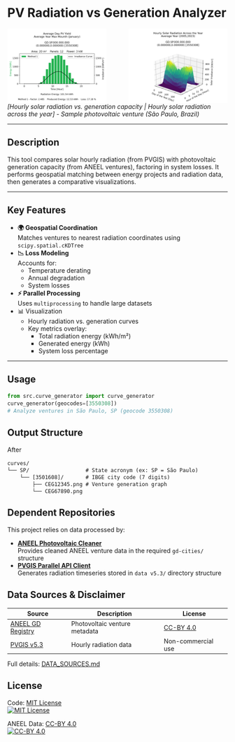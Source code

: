 # PV Radiation vs Generation Analyzer  
<div align="center" style="display: flex; justify-content: space-between;">
  <img src="sample-2d.png" width="45%" alt="Radiation vs Generation Curve">
  <img src="sample-3d.png" width="45%" alt="Average Solar Irradiance">
</div

*[Hourly solar radiation vs. generation capacity | Hourly solar radiation across the year] - Sample photovoltaic venture (São Paulo, Brazil)*  

---

## Description  
This tool compares solar hourly radiation (from PVGIS) with photovoltaic generation capacity (from ANEEL ventures), factoring in system losses. It performs geospatial matching between energy projects and radiation data, then generates a comparative visualizations.

---

## Key Features  
- **🌍 Geospatial Coordination**  
  Matches ventures to nearest radiation coordinates using `scipy.spatial.cKDTree`  
- **📉 Loss Modeling**  
  Accounts for:
  - Temperature derating
  - Annual degradation
  - System losses
- **⚡ Parallel Processing**  
  Uses `multiprocessing` to handle large datasets  
- 📊 Visualization
  - Hourly radiation vs. generation curves
  - Key metrics overlay:
    - Total radiation energy (kWh/m²)
    - Generated energy (kWh)
    - System loss percentage  

---

## Usage
```python
from src.curve_generator import curve_generator
curve_generator(geocodes=[3550308])
# Analyze ventures in São Paulo, SP (geocode 3550308)
```
## Output Structure  
After   
```text
curves/  
└── SP/                  # State acronym (ex: SP = São Paulo)  
    └── [3501608]/       # IBGE city code (7 digits)  
        ├── CEG12345.png # Venture generation graph  
        └── CEG67890.png
```

## Dependent Repositories
This project relies on data processed by:
- [**ANEEL Photovoltaic Cleaner**](https://github.com/Mekepi/aneel-mmdg-photovoltaic-cleaner)  
  Provides cleaned ANEEL venture data in the required `gd-cities/` structure
- [**PVGIS Parallel API Client**](https://github.com/Mekepi/pvgis-parallel-api-client)  
  Generates radiation timeseries stored in `data v5.3/` directory structure

## Data Sources & Disclaimer

| Source | Description | License |
|--------|-------------|---------|
| [ANEEL GD Registry](https://dadosabertos.aneel.gov.br/dataset/relacao-de-empreendimentos-de-geracao-distribuida) | Photovoltaic venture metadata | [CC-BY 4.0](https://creativecommons.org/licenses/by/4.0/) |
| [PVGIS v5.3](https://re.jrc.ec.europa.eu/pvg_tools/en/) | Hourly radiation data | Non-commercial use |

Full details: [DATA_SOURCES.md](DATA_SOURCES.md)

## License
Code: [MIT License](LICENSE)  
[![MIT License](https://img.shields.io/badge/License-MIT-yellow.svg)](https://opensource.org/licenses/MIT)

ANEEL Data: [CC-BY 4.0](https://creativecommons.org/licenses/by/4.0/)  
[![CC-BY 4.0](https://img.shields.io/badge/License-CC_BY_4.0-lightgrey.svg)](https://creativecommons.org/licenses/by/4.0/)
